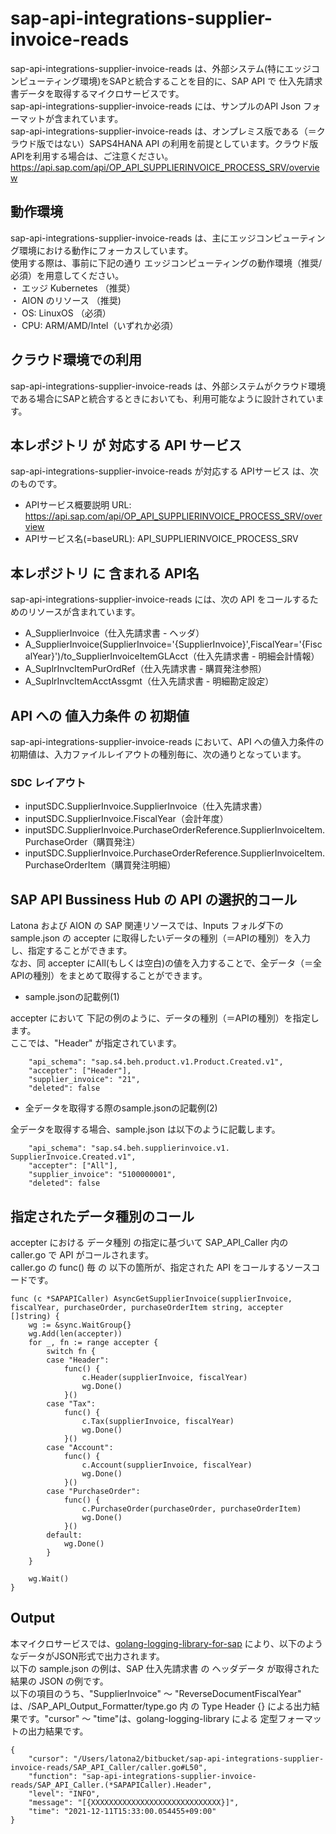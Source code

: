# sap-api-integrations-supplier-invoice-reads
sap-api-integrations-supplier-invoice-reads は、外部システム(特にエッジコンピューティング環境)をSAPと統合することを目的に、SAP API で 仕入先請求書データを取得するマイクロサービスです。    
sap-api-integrations-supplier-invoice-reads には、サンプルのAPI Json フォーマットが含まれています。   
sap-api-integrations-supplier-invoice-reads は、オンプレミス版である（＝クラウド版ではない）SAPS4HANA API の利用を前提としています。クラウド版APIを利用する場合は、ご注意ください。   
https://api.sap.com/api/OP_API_SUPPLIERINVOICE_PROCESS_SRV/overview  

## 動作環境  
sap-api-integrations-supplier-invoice-reads は、主にエッジコンピューティング環境における動作にフォーカスしています。  
使用する際は、事前に下記の通り エッジコンピューティングの動作環境（推奨/必須）を用意してください。  
・ エッジ Kubernetes （推奨）    
・ AION のリソース （推奨)    
・ OS: LinuxOS （必須）    
・ CPU: ARM/AMD/Intel（いずれか必須）　　

## クラウド環境での利用
sap-api-integrations-supplier-invoice-reads は、外部システムがクラウド環境である場合にSAPと統合するときにおいても、利用可能なように設計されています。  

## 本レポジトリ が 対応する API サービス
sap-api-integrations-supplier-invoice-reads が対応する APIサービス は、次のものです。

* APIサービス概要説明 URL: https://api.sap.com/api/OP_API_SUPPLIERINVOICE_PROCESS_SRV/overview    
* APIサービス名(=baseURL): API_SUPPLIERINVOICE_PROCESS_SRV

## 本レポジトリ に 含まれる API名
sap-api-integrations-supplier-invoice-reads には、次の API をコールするためのリソースが含まれています。  

* A_SupplierInvoice（仕入先請求書 - ヘッダ）
* A_SupplierInvoice(SupplierInvoice='{SupplierInvoice}',FiscalYear='{FiscalYear}')/to_SupplierInvoiceItemGLAcct（仕入先請求書 - 明細会計情報）
* A_SuplrInvcItemPurOrdRef（仕入先請求書 - 購買発注参照）
* A_SuplrInvcItemAcctAssgmt（仕入先請求書 - 明細勘定設定）

## API への 値入力条件 の 初期値
sap-api-integrations-supplier-invoice-reads において、API への値入力条件の初期値は、入力ファイルレイアウトの種別毎に、次の通りとなっています。  

### SDC レイアウト

* inputSDC.SupplierInvoice.SupplierInvoice（仕入先請求書）
* inputSDC.SupplierInvoice.FiscalYear（会計年度）
* inputSDC.SupplierInvoice.PurchaseOrderReference.SupplierInvoiceItem.PurchaseOrder（購買発注）
* inputSDC.SupplierInvoice.PurchaseOrderReference.SupplierInvoiceItem.PurchaseOrderItem（購買発注明細）

## SAP API Bussiness Hub の API の選択的コール

Latona および AION の SAP 関連リソースでは、Inputs フォルダ下の sample.json の accepter に取得したいデータの種別（＝APIの種別）を入力し、指定することができます。  
なお、同 accepter にAll(もしくは空白)の値を入力することで、全データ（＝全APIの種別）をまとめて取得することができます。  

* sample.jsonの記載例(1)  

accepter において 下記の例のように、データの種別（＝APIの種別）を指定します。  
ここでは、"Header" が指定されています。

```
	"api_schema": "sap.s4.beh.product.v1.Product.Created.v1",
  	"accepter": ["Header"],
  	"supplier_invoice": "21",
  	"deleted": false
```
  
* 全データを取得する際のsample.jsonの記載例(2)  

全データを取得する場合、sample.json は以下のように記載します。  

```
  	"api_schema": "sap.s4.beh.supplierinvoice.v1.	SupplierInvoice.Created.v1",
  	"accepter": ["All"],
  	"supplier_invoice": "5100000001",
  	"deleted": false
```

## 指定されたデータ種別のコール

accepter における データ種別 の指定に基づいて SAP_API_Caller 内の caller.go で API がコールされます。  
caller.go の func() 毎 の 以下の箇所が、指定された API をコールするソースコードです。  

```
func (c *SAPAPICaller) AsyncGetSupplierInvoice(supplierInvoice, fiscalYear, purchaseOrder, purchaseOrderItem string, accepter []string) {
	wg := &sync.WaitGroup{}
	wg.Add(len(accepter))
	for _, fn := range accepter {
		switch fn {
		case "Header":
			func() {
				c.Header(supplierInvoice, fiscalYear)
				wg.Done()
			}()
		case "Tax":
			func() {
				c.Tax(supplierInvoice, fiscalYear)
				wg.Done()
			}()
		case "Account":
			func() {
				c.Account(supplierInvoice, fiscalYear)
				wg.Done()
			}()
		case "PurchaseOrder":
			func() {
				c.PurchaseOrder(purchaseOrder, purchaseOrderItem)
				wg.Done()
			}()
		default:
			wg.Done()
		}
	}

	wg.Wait()
}
```
## Output  
本マイクロサービスでは、[golang-logging-library-for-sap](https://github.com/latonaio/golang-logging-library-for-sap) により、以下のようなデータがJSON形式で出力されます。  
以下の sample.json の例は、SAP 仕入先請求書 の ヘッダデータ が取得された結果の JSON の例です。  
以下の項目のうち、"SupplierInvoice" ～ "ReverseDocumentFiscalYear" は、/SAP_API_Output_Formatter/type.go 内 の Type Header {} による出力結果です。"cursor" ～ "time"は、golang-logging-library による 定型フォーマットの出力結果です。  

```
{
	"cursor": "/Users/latona2/bitbucket/sap-api-integrations-supplier-invoice-reads/SAP_API_Caller/caller.go#L50",
	"function": "sap-api-integrations-supplier-invoice-reads/SAP_API_Caller.(*SAPAPICaller).Header",
	"level": "INFO",
	"message": "[{XXXXXXXXXXXXXXXXXXXXXXXXXXXXX}]",
	"time": "2021-12-11T15:33:00.054455+09:00"
}
```
